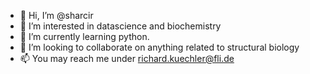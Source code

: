 - 👋 Hi, I’m @sharcir
- 👀 I’m interested in datascience and biochemistry
- 🌱 I’m currently learning python.
- 💞️ I’m looking to collaborate on anything related to structural biology
- 📫 You may reach me under richard.kuechler@fli.de

<!---
sharcir/sharcir is a ✨ special ✨ repository because its `README.md` (this file) appears on your GitHub profile.
You can click the Preview link to take a look at your changes.
--->
